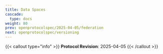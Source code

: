 ```yaml
---
title: Data Spaces
cascade:
  type: docs
weight: 80
prev: openprotocolspec/2025-04-05/federation
next: openprotocolspec/versioning
---
```


{{< callout type="info" >}} **Protocol Revision**: 2025-04-05 {{< /callout >}}
